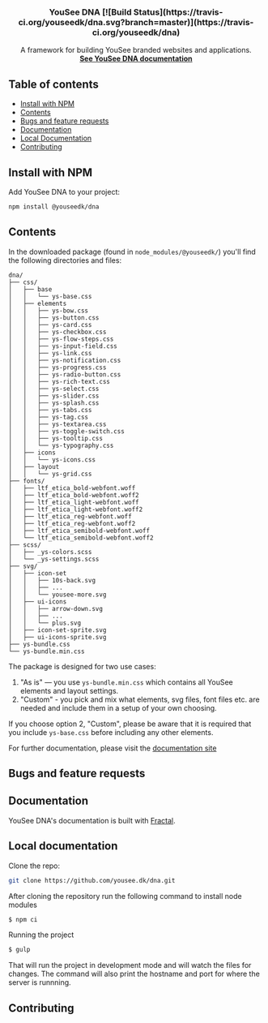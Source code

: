 <h3 align="center">YouSee DNA [![Build Status](https://travis-ci.org/youseedk/dna.svg?branch=master)](https://travis-ci.org/youseedk/dna)</h3>
<p align="center">
  A framework for building YouSee branded websites and applications.
  <br>
  <a href="https://dna.yousee.dk"><strong>See YouSee DNA documentation</strong></a>
</p>

## Table of contents

- [Install with NPM](#install-with-npm)
- [Contents](#contents)
- [Bugs and feature requests](#bugs-and-feature-requests)
- [Documentation](#documentation)
- [Local Documentation](#local-documentation)
- [Contributing](#contributing)

## Install with NPM
Add YouSee DNA to your project:
```bash
npm install @youseedk/dna
```

## Contents
In the downloaded package (found in `node_modules/@youseedk/`) you'll find the following directories and files:

```text
dna/
├── css/
│   ├── base
│   │   └── ys-base.css
│   ├── elements
│   │   ├── ys-bow.css
│   │   ├── ys-button.css
│   │   ├── ys-card.css
│   │   ├── ys-checkbox.css
│   │   ├── ys-flow-steps.css
│   │   ├── ys-input-field.css
│   │   ├── ys-link.css
│   │   ├── ys-notification.css
│   │   ├── ys-progress.css
│   │   ├── ys-radio-button.css
│   │   ├── ys-rich-text.css
│   │   ├── ys-select.css
│   │   ├── ys-slider.css
│   │   ├── ys-splash.css
│   │   ├── ys-tabs.css
│   │   ├── ys-tag.css
│   │   ├── ys-textarea.css
│   │   ├── ys-toggle-switch.css
│   │   ├── ys-tooltip.css
│   │   └── ys-typography.css
│   ├── icons
│   │   └── ys-icons.css
│   ├── layout
│   │   └── ys-grid.css
├── fonts/
│   ├── ltf_etica_bold-webfont.woff
│   ├── ltf_etica_bold-webfont.woff2
│   ├── ltf_etica_light-webfont.woff
│   ├── ltf_etica_light-webfont.woff2
│   ├── ltf_etica_reg-webfont.woff
│   ├── ltf_etica_reg-webfont.woff2
│   ├── ltf_etica_semibold-webfont.woff
│   └── ltf_etica_semibold-webfont.woff2
├── scss/
│   ├── _ys-colors.scss
│   └── _ys-settings.scss
├── svg/
│   ├── icon-set
│   │   ├── 10s-back.svg
│   │   ├── ...
│   │   └── yousee-more.svg
│   ├── ui-icons
│   │   ├── arrow-down.svg
│   │   ├── ...
│   │   └── plus.svg
│   ├── icon-set-sprite.svg
│   ├── ui-icons-sprite.svg
├── ys-bundle.css
└── ys-bundle.min.css

```
The package is designed for two use cases:
1. "As is" — you use `ys-bundle.min.css` which contains all YouSee elements and layout settings.
2. "Custom" - you pick and mix what elements, svg files, font files etc. are needed and include them in a setup of your own choosing.

If you choose option 2, "Custom", please be aware that it is required that you include `ys-base.css` before including any other elements.

For further documentation, please visit the [documentation site](https://dna.yousee.dk)

## Bugs and feature requests

## Documentation
YouSee DNA's documentation is built with [Fractal](https://fractal.build/).

## Local documentation
Clone the repo:
```bash
git clone https://github.com/yousee.dk/dna.git
```

After cloning the repository run the following command to install node modules
```bash
$ npm ci
```

Running the project
```bash
$ gulp
```

That will run the project in development mode and will watch the files for changes. The command will also
print the hostname and port for where the server is runnning.

## Contributing


